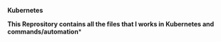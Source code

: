 **Kubernetes**

**This Reprository contains all the files that I works in Kubernetes and commands/automation***
